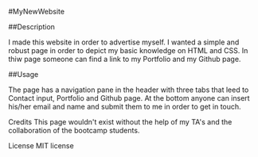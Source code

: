 #MyNewWebsite

##Description

I made this website in order to advertise myself. I wanted a simple and robust page in order to depict my basic knowledge on HTML and CSS. In thiw page someone can find a link to my Portfolio and my Github page.

##Usage

The page has a navigation pane in the header with three tabs that leed to Contact input, Portfolio and Github page. At the bottom anyone can insert his/her email and name and submit them to me in order to get in touch.

Credits
This page wouldn't exist without the help of my TA's and the collaboration of the bootcamp students.

License
MIT license